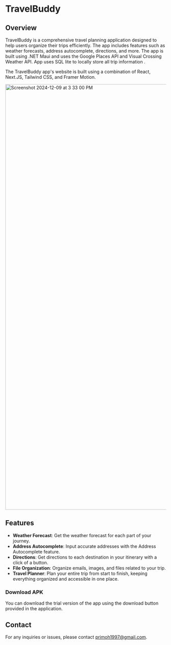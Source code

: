 # TravelBuddy

## Overview

TravelBuddy is a comprehensive travel planning application designed to help users organize their trips efficiently. The app includes features such as weather forecasts, address autocomplete, directions, and more. The app is built using .NET Maui and uses the Google Places API and Visual Crossing Weather API. App uses SQL lite to locally store all trip information .

The TravelBuddy app's website is built using a combination of React, Next.JS, Tailwind CSS, and Framer Motion.

<img width="1332" alt="Screenshot 2024-12-09 at 3 33 00 PM" src="https://github.com/user-attachments/assets/b6cf3dc0-c7a1-4612-993d-d68f9f7b377a">

## Features

- **Weather Forecast**: Get the weather forecast for each part of your journey.
- **Address Autocomplete**: Input accurate addresses with the Address Autocomplete feature.
- **Directions**: Get directions to each destination in your itinerary with a click of a button.
- **File Organization**: Organize emails, images, and files related to your trip.
- **Travel Planner**: Plan your entire trip from start to finish, keeping everything organized and accessible in one place.

### Download APK
You can download the trial version of the app using the download button provided in the application.

## Contact
For any inquiries or issues, please contact primoh1997@gmail.com.
